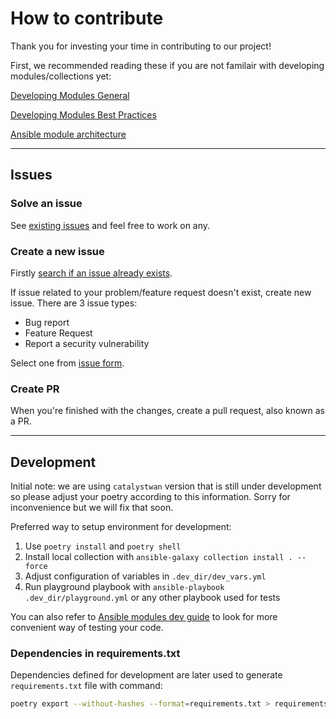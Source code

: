 # How to contribute

Thank you for investing your time in contributing to our project!

First, we recommended reading these if you are not familair with developing modules/collections yet:

[Developing Modules General](https://docs.ansible.com/ansible/latest/dev_guide/developing_modules_general.html)

[Developing Modules Best Practices](https://docs.ansible.com/ansible/latest/dev_guide/developing_modules_best_practices.html)

[Ansible module architecture](https://docs.ansible.com/ansible/latest/dev_guide/developing_program_flow_modules.html)

---

## Issues

### Solve an issue

See [existing issues](https://github.com/cisco-open/ansible-collection-catalystwan/issues) and feel free to work on any.

### Create a new issue

Firstly [search if an issue already exists](https://github.com/cisco-open/ansible-collection-catalystwan/issues).

If issue related to your problem/feature request doesn't exist, create new issue.
There are 3 issue types:

- Bug report
- Feature Request
- Report a security vulnerability

Select one from [issue form](https://github.com/cisco-open/ansible-collection-catalystwan/issues/new/choose).

### Create PR

When you're finished with the changes, create a pull request, also known as a PR.

---

## Development

Initial note: we are using `catalystwan` version that is still under development so please adjust your poetry according to this information.
Sorry for inconvenience but we will fix that soon.

Preferred way to setup environment for development:

1. Use `poetry install` and `poetry shell`
2. Install local collection with `ansible-galaxy collection install . --force`
3. Adjust configuration of variables in ``.dev_dir/dev_vars.yml``
4. Run playground playbook with `ansible-playbook .dev_dir/playground.yml` or any other playbook used for tests

You can also refer to [Ansible modules dev guide](https://docs.ansible.com/ansible/latest/dev_guide/developing_modules_general.html#verifying-your-module-code) to look for more convenient way of
testing your code.

### Dependencies in requirements.txt

Dependencies defined for development are later used to generate `requirements.txt` file with command:

```bash
poetry export --without-hashes --format=requirements.txt > requirements.txt
```
